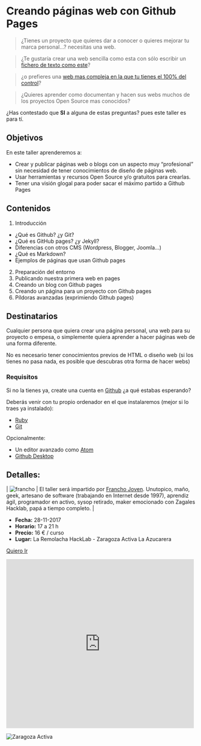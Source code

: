 # Creando páginas web con Github Pages

> ¿Tienes un proyecto que quieres dar a conocer  o quieres mejorar tu marca personal...? necesitas una web. 
 
> ¿Te gustaría crear una web sencilla como esta con sólo escribir un [fichero de texto como este](https://raw.githubusercontent.com/francho/taller-github-pages/master/README.md)?

> ¿o prefieres una [web mas compleja en la que tu tienes el 100% del control](https://electron.atom.io)?    

> ¿Quieres aprender como documentan y hacen sus webs muchos de los proyectos Open Source mas conocidos?

¿Has contestado que **SI** a alguna de estas preguntas? pues este taller es para tí.

## Objetivos

En este taller aprenderemos a:
 
- Crear y publicar páginas web o blogs con un aspecto muy “profesional” sin necesidad de tener conocimientos de diseño de páginas web.
- Usar herramientas y recursos Open Source y/o gratuitos para crearlas.
- Tener una visión glogal para poder sacar el máximo partido a Github Pages

## Contenidos

1. Introducción
  - ¿Qué es Github? ¿y Git?
  - ¿Qué es GitHub pages? ¿y Jekyll?
  - Diferencias con otros CMS (Wordpress, Blogger, Joomla...)
  - ¿Qué es Markdown?
  - Ejemplos de páginas que usan Github pages
2. Preparación del entorno
3. Publicando nuestra primera web en pages
4. Creando un blog con Github pages
5. Creando un página para un proyecto con Github pages
6. Píldoras avanzadas (exprimiendo Github pages)

## Destinatarios

Cualquier persona que quiera crear una página personal, una web para su proyecto o empesa, o simplemente quiera aprender a hacer páginas web de una forma diferente.

No es necesario tener conocimientos previos de HTML o diseño web (si los tienes no pasa nada, es posible que descubras otra forma de hacer webs)

### Requisitos

Si no la tienes ya, create una cuenta en [Github](http://github.com) ¿a qué estabas esperando?

Deberás venir con tu propio ordenador en el que instalaremos (mejor si lo traes ya instalado):

- [Ruby](https://www.ruby-lang.org/es/downloads/)
- [Git](https://git-scm.com/)

Opcionalmente:

- Un editor avanzado como [Atom](https://atom.io/)
- [Github Desktop](https://desktop.github.com/)

## Detalles:

| ![francho](https://avatars0.githubusercontent.com/u/585421?s=120&v=4) | El taller será impartido por [Francho Joven](http://francho.org/about). Unutopico, maño, geek, artesano de software (trabajando en Internet desde 1997), aprendiz ágil, programador en activo, sysop retirado, maker emocionado con Zagales Hacklab, papá a tiempo completo. |

- **Fecha:** 28-11-2017
- **Horario:** 17 a 21 h
- **Precio:** 16 € / curso
- **Lugar:** La Remolacha HackLab - Zaragoza Activa La Azucarera

<a class="btn" href="https://www.zaragoza.es/zac/events/42923">Quiero Ir</a>

<iframe src="https://www.google.com/maps/embed?pb=!1m18!1m12!1m3!1d1803.2730458613757!2d-0.8699916683546757!3d41.66372001206642!2m3!1f0!2f0!3f0!3m2!1i1024!2i768!4f13.1!3m3!1m2!1s0xd59146209ca72f7%3A0x4f010540b6c4d82e!2sZaragoza+Activa!5e0!3m2!1ses!2ses!4v1509996327578" width="500" height="450" frameborder="0" style="border:0" allowfullscreen></iframe>


![Zaragoza Activa](https://www.zaragoza.es/zac/resources/images/menuzac.jpg)
